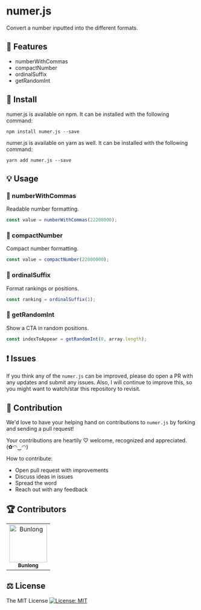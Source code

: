 # numer.js

Convert a number inputted into the different formats.

## 🎁 Features

* numberWithCommas
* compactNumber
* ordinalSuffix
* getRandomInt

## 🔧 Install

numer.js is available on npm. It can be installed with the following command:

```
npm install numer.js --save
```

numer.js is available on yarn as well. It can be installed with the following command:

```
yarn add numer.js --save
```

## 💡 Usage

### 🎀 numberWithCommas

Readable number formatting.

```js
const value = numberWithCommas(22200000);
```

### 🎀 compactNumber

Compact number formatting.

```js
const value = compactNumber(22000000);
```

### 🎀 ordinalSuffix

Format rankings or positions.

```js
const ranking = ordinalSuffix(1);
```

### 🎀 getRandomInt

Show a CTA in random positions.

```js
const indexToAppear = getRandomInt(0, array.length);
```

## ❗ Issues

If you think any of the `numer.js` can be improved, please do open a PR with any updates and submit any issues. Also, I will continue to improve this, so you might want to watch/star this repository to revisit.

## 💪 Contribution

We'd love to have your helping hand on contributions to `numer.js` by forking and sending a pull request!

Your contributions are heartily ♡ welcome, recognized and appreciated. (✿◠‿◠)

How to contribute:

- Open pull request with improvements
- Discuss ideas in issues
- Spread the word
- Reach out with any feedback

## 🏆 Contributors

<table>
  <tr>
    <td align="center">
      <a href="https://github.com/Bunlong">
        <img src="https://avatars0.githubusercontent.com/u/1308397?s=400&u=945dc6b97571e2b98b659d34b1c81ae2514046bf&v=4" width="100" alt="Bunlong" />
        <br />
        <sub>
          <b>Bunlong</b>
        </sub>
      </a>
    </td>
  </tr>
</table>

## ⚖️ License

The MIT License [![License: MIT](https://img.shields.io/badge/License-MIT-yellow.svg)](https://opensource.org/licenses/MIT)
